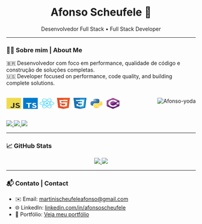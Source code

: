 <h1 align="center">Afonso Scheufele 🚀</h1>
<p align="center">Desenvolvedor Full Stack • Full Stack Developer</p>

---

### 👨‍💻 Sobre mim | About Me

🇧🇷 Desenvolvedor com foco em performance, qualidade de código e construção de soluções completas.  
🇺🇸 Developer focused on performance, code quality, and building complete solutions.

<div style="display: inline_block"><br>
  <img align="center" alt="Afonso-Js" height="30" width="40" src="https://raw.githubusercontent.com/devicons/devicon/master/icons/javascript/javascript-original.svg">
  <img align="center" alt="Afonso-Ts" height="30" width="40" src="https://raw.githubusercontent.com/devicons/devicon/master/icons/typescript/typescript-plain.svg">
  <img align="center" alt="Afonso-React" height="30" width="40" src="https://raw.githubusercontent.com/devicons/devicon/master/icons/react/react-original.svg">
  <img align="center" alt="Afonso-HTML" height="30" width="40" src="https://raw.githubusercontent.com/devicons/devicon/master/icons/html5/html5-original.svg">
  <img align="center" alt="Afonso-CSS" height="30" width="40" src="https://raw.githubusercontent.com/devicons/devicon/master/icons/css3/css3-original.svg">
  <img align="center" alt="Afonso-Python" height="30" width="40" src="https://raw.githubusercontent.com/devicons/devicon/master/icons/python/python-original.svg">
  <img align="center" alt="Afonso-Csharp" height="30" width="40" src="https://raw.githubusercontent.com/devicons/devicon/master/icons/csharp/csharp-original.svg">
  <img align="right" alt="Afonso-yoda" src="https://cdn.discordapp.com/attachments/795358914197397249/825430598561688872/hi.gif">
</div>

##

<div>
  <a href="https://instagram.com/afonso_scheufele" target="_blank">
    <img src="https://img.shields.io/badge/-Instagram-%23E4405F?style=for-the-badge&logo=instagram&logoColor=white" target="_blank">
  </a>
  <a href="mailto:martinischeufeleafonso@gmail.com" target="_blank">
    <img src="https://img.shields.io/badge/-Gmail-%23333?style=for-the-badge&logo=gmail&logoColor=white" target="_blank">
  </a>
  <a href="https://www.linkedin.com/in/afonsoscheufele" target="_blank">
    <img src="https://img.shields.io/badge/-LinkedIn-%230077B5?style=for-the-badge&logo=linkedin&logoColor=white" target="_blank">
  </a>
</div>

---

### 📈 GitHub Stats

<div align="center">
  <a href="https://github.com/afonsoscheufele">
    <img height="180em" src="https://github-readme-stats-orcin-eight-96.vercel.app/api?username=afonsoscheufele&show_icons=true&theme=dark&include_all_commits=true&count_private=true"/>
    <img height="180em" src="https://github-readme-stats-orcin-eight-96.vercel.app/api/top-langs/?username=afonsoscheufele&layout=compact&langs_count=8&theme=dark"/>
  </a>
</div> 

---

### 📬 Contato | Contact

- ✉️ Email: martinischeufeleafonso@gmail.com 
- 🌐 LinkedIn: [linkedin.com/in/afonsoscheufele](https://www.linkedin.com/in/afonsoscheufele)  
- 💼 Portfólio: [Veja meu portfólio](https://seu-link.vercel.app)

